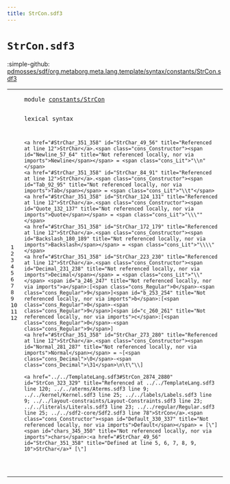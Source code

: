 ```yaml
---
title: StrCon.sdf3
---
```


# `StrCon.sdf3`

:simple-github: [pdmosses/sdf/org.metaborg.meta.lang.template/syntax/constants/StrCon.sdf3]

[pdmosses/sdf/org.metaborg.meta.lang.template/syntax/constants/StrCon.sdf3]: https://github.com/pdmosses/sdf/blob/master/org.metaborg.meta.lang.template/syntax/constants/StrCon.sdf3 "The source file on GitHub"

<div class="sdf3"><table class="highlighttable"><tbody><tr><td class="linenos"><div class="linenodiv"><pre><span></span>1
2
3
4
5
6
7
8
9
10
11
12
</pre></div></td>
<td class="code"><pre><code><span class="keyword">module</span> <a href="../../sdf2-core/Sdf2.sdf3#constants/StrCon_75_91" id="constants/StrCon_7_23" title="Referenced at ../../sdf2-core/Sdf2.sdf3 line 6">constants/StrCon</a>

<span class="keyword">lexical syntax</span>
    
    <a href="#StrChar_351_358" id="StrChar_49_56" title="Referenced at line 12">StrChar</a>.<span class="cons_Constructor"><span id="Newline_57_64" title="Not referenced locally, nor via imports">Newline</span></span> = <span class="cons_Lit">"\\n"</span>       
    <a href="#StrChar_351_358" id="StrChar_84_91" title="Referenced at line 12">StrChar</a>.<span class="cons_Constructor"><span id="Tab_92_95" title="Not referenced locally, nor via imports">Tab</span></span> = <span class="cons_Lit">"\\t"</span>                
    <a href="#StrChar_351_358" id="StrChar_124_131" title="Referenced at line 12">StrChar</a>.<span class="cons_Constructor"><span id="Quote_132_137" title="Not referenced locally, nor via imports">Quote</span></span> = <span class="cons_Lit">"\\\""</span>                     
    <a href="#StrChar_351_358" id="StrChar_172_179" title="Referenced at line 12">StrChar</a>.<span class="cons_Constructor"><span id="Backslash_180_189" title="Not referenced locally, nor via imports">Backslash</span></span> = <span class="cons_Lit">"\\\\"</span>                    
    <a href="#StrChar_351_358" id="StrChar_223_230" title="Referenced at line 12">StrChar</a>.<span class="cons_Constructor"><span id="Decimal_231_238" title="Not referenced locally, nor via imports">Decimal</span></span> = <span class="cons_Lit">"\\"</span> <span id="a_246_247" title="Not referenced locally, nor via imports">a</span>:[<span class="cons_Regular">0</span>-<span class="cons_Regular">9</span>]<span id="b_253_254" title="Not referenced locally, nor via imports">b</span>:[<span class="cons_Regular">0</span>-<span class="cons_Regular">9</span>]<span id="c_260_261" title="Not referenced locally, nor via imports">c</span>:[<span class="cons_Regular">0</span>-<span class="cons_Regular">9</span>] 
    <a href="#StrChar_351_358" id="StrChar_273_280" title="Referenced at line 12">StrChar</a>.<span class="cons_Constructor"><span id="Normal_281_287" title="Not referenced locally, nor via imports">Normal</span></span> = ~[<span class="cons_Decimal">\0</span>-<span class="cons_Decimal">\31</span>\n\t\"\\]          

    <a href="../../TemplateLang.sdf3#StrCon_2874_2880" id="StrCon_323_329" title="Referenced at ../../TemplateLang.sdf3 line 120; ../../aterms/Aterms.sdf3 line 9; ../../kernel/Kernel.sdf3 line 25; ../../labels/Labels.sdf3 line 9; ../../layout-constraints/Layout-Constraints.sdf3 line 23; ../../literals/Literals.sdf3 line 23; ../../regular/Regular.sdf3 line 25; ../../sdf2-core/Sdf2.sdf3 line 78">StrCon</a>.<span class="cons_Constructor"><span id="Default_330_337" title="Not referenced locally, nor via imports">Default</span></span> = [\"] <span id="chars_345_350" title="Not referenced locally, nor via imports">chars</span>:<a href="#StrChar_49_56" id="StrChar_351_358" title="Defined at line 5, 6, 7, 8, 9, 10">StrChar</a>* [\"]   
</code></pre></td></tr></tbody></table></div>
